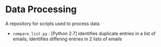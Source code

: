 # Data Processing

A repository for scripts used to process data

* `compare_list.py` : [Python 2.7] identifies duplicate entries in a list of emails; identifies differing entries in 2 lists of emails
